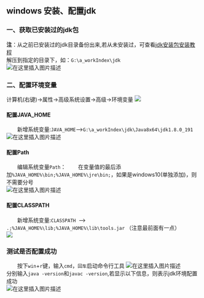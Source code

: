 ## windows 安装、配置jdk
### 一、获取已安装过的jdk包
**注**：从之前已安装过的jdk目录备份出来,若从未安装过，可查看[jdk安装包安装教程](https://jingyan.baidu.com/article/6dad5075d1dc40a123e36ea3.html)  
解压到指定的目录下，如：`G:\a_workIndex\jdk`  
![在这里插入图片描述](https://img-blog.csdnimg.cn/20190428164012670.png)
### 二、配置环境变量
计算机(右键)→属性→高级系统设置→高级→环境变量
![](https://imgsa.baidu.com/exp/w=500/sign=b201ea16d539b6004dce0fb7d9523526/55e736d12f2eb9383c9f9307d5628535e4dd6f51.jpg)  
#### 配置JAVA_HOME
&emsp;&emsp;新增系统变量:`JAVA_HOME`-->`G:\a_workIndex\jdk\Java8x64\jdk1.8.0_191`  
![在这里插入图片描述](https://img-blog.csdnimg.cn/20190428164446431.png)  
#### 配置Path
&emsp;&emsp;编辑系统变量`Path`：
&emsp;&emsp;在变量值的最后添加`%JAVA_HOME%\bin;%JAVA_HOME%\jre\bin;`，如果是windows10(单独添加)，则不需要分号  
![在这里插入图片描述](https://img-blog.csdnimg.cn/20190428164708633.png?x-oss-process=image/watermark,type_ZmFuZ3poZW5naGVpdGk,shadow_10,text_aHR0cHM6Ly9ibG9nLmNzZG4ubmV0L3FxXzI1NTk4NDUz,size_16,color_FFFFFF,t_70)  
#### 配置CLASSPATH
&emsp;&emsp;新增系统变量:`CLASSPATH `-->` .;%JAVA_HOME%\lib;%JAVA_HOME%\lib\tools.jar` （注意最前面有一点）  
![](https://imgsa.baidu.com/exp/w=500/sign=6992ee3131adcbef01347e069cae2e0e/e1fe9925bc315c608d98bc1a8db1cb1349547732.jpg)  
### 测试是否配置成功
&emsp;&emsp;按下`win`+`r`键，输入`cmd`，`回车`启动命令行工具
![在这里插入图片描述](https://img-blog.csdnimg.cn/2019042816494285.png?x-oss-process=image/watermark,type_ZmFuZ3poZW5naGVpdGk,shadow_10,text_aHR0cHM6Ly9ibG9nLmNzZG4ubmV0L3FxXzI1NTk4NDUz,size_16,color_FFFFFF,t_70)  
分别输入`java -version`和`javac -version`,若显示以下信息，则表示jdk环境配置成功  
![在这里插入图片描述](https://img-blog.csdnimg.cn/20190428165042889.png)  

